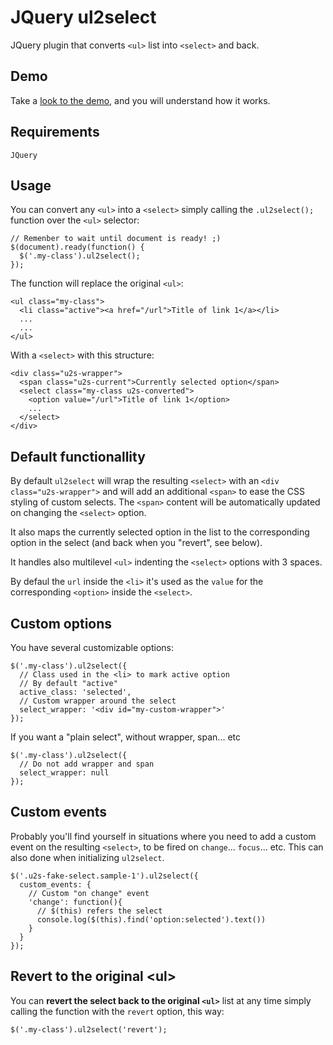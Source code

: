 # JQuery ul2select

JQuery plugin that converts `<ul>` list into `<select>` and back.

## Demo

Take a [look to the demo](https://rawgit.com/carloscabo/ul2select/master/index.html), and you will understand how it works.

## Requirements

`JQuery`

## Usage

You can convert any `<ul>` into a `<select>` simply calling the `.ul2select();` function over the `<ul>` selector:

    // Remenber to wait until document is ready! ;)
    $(document).ready(function() {
      $('.my-class').ul2select();
    });

The function will replace the original `<ul>`:

    <ul class="my-class">
      <li class="active"><a href="/url">Title of link 1</a></li>
      ...
      ...
    </ul>

With a `<select>` with this structure:

    <div class="u2s-wrapper">
      <span class="u2s-current">Currently selected option</span>
      <select class="my-class u2s-converted">
        <option value="/url">Title of link 1</option>
        ...
      </select>
    </div>

## Default functionallity

By default `ul2select` will wrap the resulting `<select>` with an `<div class="u2s-wrapper">` and will add an additional `<span>` to ease the CSS styling of custom selects. The `<span>` content will be automatically updated on changing the `<select>` option.

It also maps the currently selected option in the list to the corresponding option in the select (and back when you "revert", see below).

It handles also multilevel `<ul>` indenting the `<select>` options with 3 spaces.

By defaul the `url` inside the `<li>` it's used as the `value` for the corresponding `<option>` inside the `<select>`.

## Custom options

You have several customizable options:

    $('.my-class').ul2select({
      // Class used in the <li> to mark active option
      // By default "active"
      active_class: 'selected',
      // Custom wrapper around the select
      select_wrapper: '<div id="my-custom-wrapper">'
    });

If you want a "plain select", without wrapper, span... etc

    $('.my-class').ul2select({
      // Do not add wrapper and span
      select_wrapper: null
    });

## Custom events

Probably you'll find yourself in situations where you need to add a custom event on the resulting `<select>`, to be fired on `change`... `focus`... etc. This can also done when initializing `ul2select`.

    $('.u2s-fake-select.sample-1').ul2select({
      custom_events: {
        // Custom "on change" event
        'change': function(){
          // $(this) refers the select
          console.log($(this).find('option:selected').text())
        }
      }
    });

## Revert to the original &lt;ul>

You can **revert the select back to the original `<ul>`** list at any time simply calling the function with the `revert` option, this way:

    $('.my-class').ul2select('revert');

